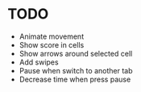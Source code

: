 # TODO

* Animate movement
* Show score in cells
* Show arrows around selected cell
* Add swipes
* Pause when switch to another tab
* Decrease time when press pause
